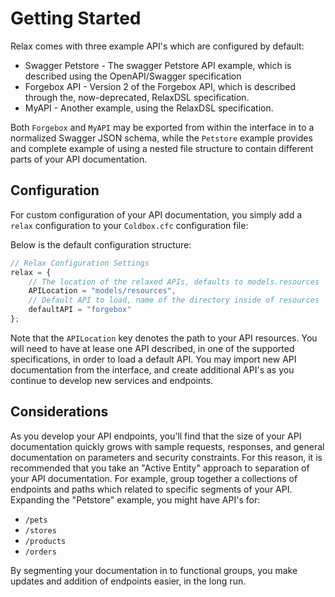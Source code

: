 # Getting Started

Relax comes with three example API's which are configured by default:

* Swagger Petstore - The swagger Petstore API example, which is described using the OpenAPI/Swagger specification
* Forgebox API - Version 2 of the Forgebox API, which is described through the, now-deprecated, RelaxDSL specification. 
* MyAPI - Another example, using the RelaxDSL specification.  

Both `Forgebox` and `MyAPI` may be exported from within the interface in to a normalized Swagger JSON schema, while the `Petstore` example provides and complete example of using a nested file structure to contain different parts of your API documentation.

## Configuration

For custom configuration of your API documentation, you simply add a `relax` configuration to your `Coldbox.cfc` configuration file:

Below is the default configuration structure:

```javascript
// Relax Configuration Settings
relax = {
    // The location of the relaxed APIs, defaults to models.resources
    APILocation = "models/resources",
    // Default API to load, name of the directory inside of resources
    defaultAPI = "forgebox"
};
```

Note that the `APILocation` key denotes the path to your API resources.  You will need to have at lease one API described, in one of the supported specifications, in order to load a default API. You may import new API documentation from the interface, and create additional API's as you continue to develop new services and endpoints. 

## Considerations

As you develop your API endpoints, you'll find that the size of your API documentation quickly grows with sample requests, responses, and general documentation on parameters and security constraints.   For this reason, it is recommended that you take an "Active Entity" approach to separation of your API documentation.  For example, group together a collections of endpoints and paths which related to specific segments of your API.  Expanding the "Petstore" example, you might have API's for:

* `/pets`
* `/stores`
* `/products`
* `/orders`

By segmenting your documentation in to functional groups, you make updates and addition of endpoints easier, in the long run.


